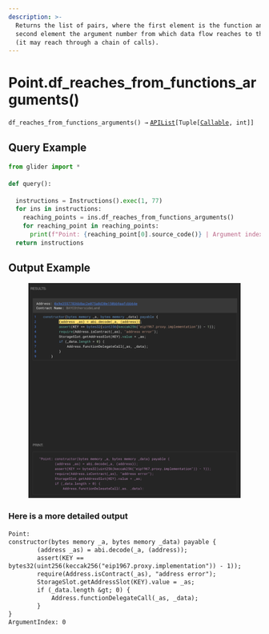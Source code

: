 ```yaml
---
description: >-
  Returns the list of pairs, where the first element is the function and the
  second element the argument number from which data flow reaches to the point
  (it may reach through a chain of calls).
---
```


# Point.df\_reaches\_from\_functions\_arguments()

`df_reaches_from_functions_arguments() →` [`APIList`](../../iterables/apilist.md)`[Tuple[`[`Callable`](../../callable/)`, int]]`



## Query Example

```python
from glider import *

def query():

  instructions = Instructions().exec(1, 77)
  for ins in instructions:
    reaching_points = ins.df_reaches_from_functions_arguments()
    for reaching_point in reaching_points:
      print(f"Point: {reaching_point[0].source_code()} | Argument index {reaching_point[1]}")
  return instructions
```

## Output Example

<figure><img src="../../../.gitbook/assets/image (1) (1) (1) (1) (1) (1) (1) (1) (1) (1).png" alt=""><figcaption></figcaption></figure>

### Here is a more detailed output

```solidity
Point: 
constructor(bytes memory _a, bytes memory _data) payable {
        (address _as) = abi.decode(_a, (address));
        assert(KEY == bytes32(uint256(keccak256("eip1967.proxy.implementation")) - 1));
        require(Address.isContract(_as), "address error");
        StorageSlot.getAddressSlot(KEY).value = _as;
        if (_data.length &gt; 0) {
            Address.functionDelegateCall(_as, _data);
        }
}
ArgumentIndex: 0
```
